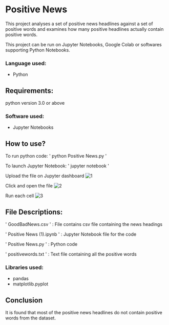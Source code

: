 # Positive News

This project analyses a set of positive news headlines against a set of positive words and examines how many positive headlines actually contain positive words.

This project can be run on Jupyter Notebooks, Google Colab or softwares supporting Python Notebooks. 


### Language used: 
- Python

## Requirements:
python version 3.0 or above

### Software used: 
- Jupyter Notebooks

## How to use?
To run python code:
' python Positive News.py '

To launch Jupyter Notebook:
' jupyter notebook '
 
 Upload the file on Jupyter dashboard
 ![1](https://user-images.githubusercontent.com/67739559/86486458-f1e0fb00-bd78-11ea-941a-40c3ad042ef3.jpg)
 
 Click and open the file
 ![2](https://user-images.githubusercontent.com/67739559/86486517-189f3180-bd79-11ea-9c5d-252a9441d465.jpg)
 
 Run each cell
 ![3](https://user-images.githubusercontent.com/67739559/86486561-35d40000-bd79-11ea-8ea9-cc07500d8ffd.jpg)

## File Descriptions: 
' GoodBadNews.csv ' : File contains csv file containing the news headings

' Positive News (1).ipynb ' : Jupyter Notebook file for the code

' Positive News.py ' : Python code

' positivewords.txt ' : Text file containing all the positive words

### Libraries used: 
- pandas
- matplotlib.pyplot


## Conclusion
It is found that most of the positive news headlines do not contain positive words from the dataset. 


